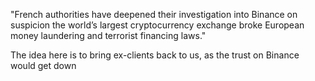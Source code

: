 "French authorities have deepened their investigation into Binance on suspicion the world’s largest cryptocurrency exchange broke European money laundering and terrorist financing laws."

The idea here is to bring ex-clients back to us, as the trust on Binance would get down
